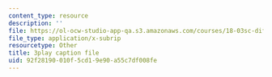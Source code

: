 ```yaml
---
content_type: resource
description: ''
file: https://ol-ocw-studio-app-qa.s3.amazonaws.com/courses/18-03sc-differential-equations-fall-2011/92f28190010f5cd19e90a55c7df008fe_te6Mplq3DCU.vtt
file_type: application/x-subrip
resourcetype: Other
title: 3play caption file
uid: 92f28190-010f-5cd1-9e90-a55c7df008fe
---
```

